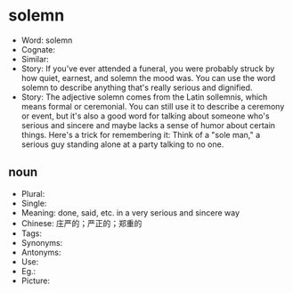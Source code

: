 # solemn

- Word: solemn
- Cognate: 
- Similar: 
- Story: If you’ve ever attended a funeral, you were probably struck by how quiet, earnest, and solemn the mood was. You can use the word solemn to describe anything that's really serious and dignified.
- Story: The adjective solemn comes from the Latin sollemnis, which means formal or ceremonial. You can still use it to describe a ceremony or event, but it's also a good word for talking about someone who's serious and sincere and maybe lacks a sense of humor about certain things. Here's a trick for remembering it: Think of a "sole man," a serious guy standing alone at a party talking to no one.

## noun

- Plural: 
- Single: 
- Meaning: done, said, etc. in a very serious and sincere way
- Chinese: 庄严的；严正的；郑重的
- Tags: 
- Synonyms: 
- Antonyms: 
- Use: 
- Eg.: 
- Picture: 

